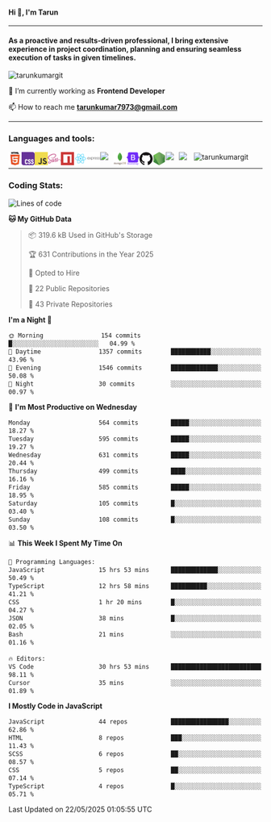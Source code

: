 <h4>Hi 👋, I'm Tarun</h4>
<hr />
<h4 align="left">As a proactive and results-driven professional, I bring extensive experience in project coordination, planning and
 ensuring seamless execution of tasks in given timelines.</h4>

<p><img src="https://komarev.com/ghpvc/?username=tarunkumargit&label=Profile%20views&color=0e75b6&style=flat" alt="tarunkumargit" /> </p>

🔭 I’m currently working as **Frontend Developer**

📫 How to reach me **tarunkumar7973@gmail.com**

<hr />

### Languages and tools:

 <img align="left" width="26px" src="https://raw.githubusercontent.com/github/explore/80688e429a7d4ef2fca1e82350fe8e3517d3494d/topics/html/html.png" />
 <img align="left" width="26px" src="https://raw.githubusercontent.com/github/explore/80688e429a7d4ef2fca1e82350fe8e3517d3494d/topics/css/css.png" />
 <img align="left" width="26px" src="https://raw.githubusercontent.com/github/explore/80688e429a7d4ef2fca1e82350fe8e3517d3494d/topics/javascript/javascript.png" />
 <img align="left" width="26px" src="https://raw.githubusercontent.com/github/explore/80688e429a7d4ef2fca1e82350fe8e3517d3494d/topics/sass/sass.png" />
 <img align="left" width="26px" src="https://raw.githubusercontent.com/github/explore/80688e429a7d4ef2fca1e82350fe8e3517d3494d/topics/npm/npm.png" />
 <img align="left" width="26px" src="https://raw.githubusercontent.com/github/explore/80688e429a7d4ef2fca1e82350fe8e3517d3494d/topics/react/react.png" />
 <img align="left" width="26px" src="https://raw.githubusercontent.com/devicons/devicon/master/icons/express/express-original-wordmark.svg"/>
 <img align="left" width="26px" src="https://www.vectorlogo.zone/logos/figma/figma-icon.svg"/>
 <img align="left" width="26px" src="https://raw.githubusercontent.com/devicons/devicon/master/icons/mongodb/mongodb-original-wordmark.svg"/>
 <img align="left" width="26px" src="https://raw.githubusercontent.com/devicons/devicon/master/icons/bootstrap/bootstrap-plain-wordmark.svg" />
 <img align="left" width="26px" src="https://raw.githubusercontent.com/github/explore/78df643247d429f6cc873026c0622819ad797942/topics/github/github.png" />
 <img align="left" width="26px" src="https://raw.githubusercontent.com/github/explore/80688e429a7d4ef2fca1e82350fe8e3517d3494d/topics/nodejs/nodejs.png" />
 <img align="left" width="26px" src="https://download.blender.org/branding/community/blender_community_badge_white.svg" />
 <img align="left" width="26px" src="https://www.vectorlogo.zone/logos/tailwindcss/tailwindcss-icon.svg"/>

&nbsp;<img align="center" src="https://github-readme-streak-stats.herokuapp.com/?user=tarunkumargit&show_icons=true&theme=react" alt="tarunkumargit" />

<hr>

### Coding Stats:

<!--START_SECTION:waka-->
![Lines of code](https://img.shields.io/badge/From%20Hello%20World%20I%27ve%20Written-3.3%20million%20lines%20of%20code-blue)

**🐱 My GitHub Data** 

> 📦 319.6 kB Used in GitHub's Storage 
 > 
> 🏆 631 Contributions in the Year 2025
 > 
> 💼 Opted to Hire
 > 
> 📜 22 Public Repositories 
 > 
> 🔑 43 Private Repositories 
 > 
**I'm a Night 🦉** 

```text
🌞 Morning                154 commits         █░░░░░░░░░░░░░░░░░░░░░░░░   04.99 % 
🌆 Daytime                1357 commits        ███████████░░░░░░░░░░░░░░   43.96 % 
🌃 Evening                1546 commits        █████████████░░░░░░░░░░░░   50.08 % 
🌙 Night                  30 commits          ░░░░░░░░░░░░░░░░░░░░░░░░░   00.97 % 
```
📅 **I'm Most Productive on Wednesday** 

```text
Monday                   564 commits         █████░░░░░░░░░░░░░░░░░░░░   18.27 % 
Tuesday                  595 commits         █████░░░░░░░░░░░░░░░░░░░░   19.27 % 
Wednesday                631 commits         █████░░░░░░░░░░░░░░░░░░░░   20.44 % 
Thursday                 499 commits         ████░░░░░░░░░░░░░░░░░░░░░   16.16 % 
Friday                   585 commits         █████░░░░░░░░░░░░░░░░░░░░   18.95 % 
Saturday                 105 commits         █░░░░░░░░░░░░░░░░░░░░░░░░   03.40 % 
Sunday                   108 commits         █░░░░░░░░░░░░░░░░░░░░░░░░   03.50 % 
```


📊 **This Week I Spent My Time On** 

```text
💬 Programming Languages: 
JavaScript               15 hrs 53 mins      █████████████░░░░░░░░░░░░   50.49 % 
TypeScript               12 hrs 58 mins      ██████████░░░░░░░░░░░░░░░   41.21 % 
CSS                      1 hr 20 mins        █░░░░░░░░░░░░░░░░░░░░░░░░   04.27 % 
JSON                     38 mins             █░░░░░░░░░░░░░░░░░░░░░░░░   02.05 % 
Bash                     21 mins             ░░░░░░░░░░░░░░░░░░░░░░░░░   01.16 % 

🔥 Editors: 
VS Code                  30 hrs 53 mins      █████████████████████████   98.11 % 
Cursor                   35 mins             ░░░░░░░░░░░░░░░░░░░░░░░░░   01.89 % 
```

**I Mostly Code in JavaScript** 

```text
JavaScript               44 repos            ████████████████░░░░░░░░░   62.86 % 
HTML                     8 repos             ███░░░░░░░░░░░░░░░░░░░░░░   11.43 % 
SCSS                     6 repos             ██░░░░░░░░░░░░░░░░░░░░░░░   08.57 % 
CSS                      5 repos             ██░░░░░░░░░░░░░░░░░░░░░░░   07.14 % 
TypeScript               4 repos             █░░░░░░░░░░░░░░░░░░░░░░░░   05.71 % 
```




 Last Updated on 22/05/2025 01:05:55 UTC
<!--END_SECTION:waka-->
